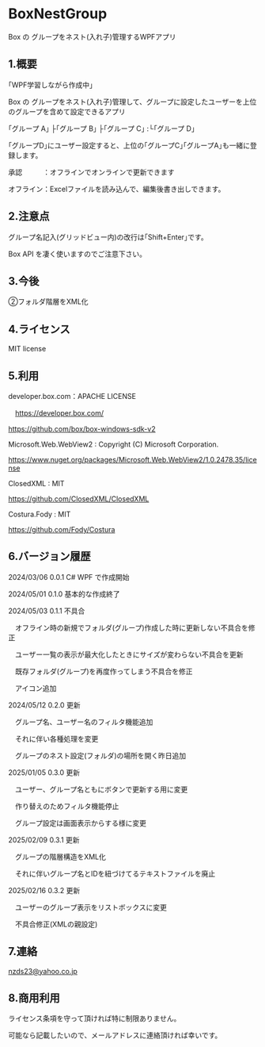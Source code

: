 # BoxNestGroup

Box の グループをネスト(入れ子)管理するWPFアプリ

## 1.概要

｢WPF学習しながら作成中｣

Box の グループをネスト(入れ子)管理して、グループに設定したユーザーを上位のグループを含めて設定できるアプリ

｢グループ A｣
├｢グループ B｣
├｢グループ C｣
:└｢グループ D｣

｢グループD｣にユーザー設定すると、上位の｢グループC｣｢グループA｣も一緒に登録します。

承認　　　：オフラインでオンラインで更新できます

オフライン：Excelファイルを読み込んで、編集後書き出しできます。


## 2.注意点

グループ名記入(グリッドビュー内)の改行は｢Shift+Enter｣です。

Box API を凄く使いますのでご注意下さい。

## 3.今後

②フォルダ階層をXML化

## 4.ライセンス

MIT license

## 5.利用

developer.box.com：APACHE LICENSE

　https://developer.box.com/

  https://github.com/box/box-windows-sdk-v2

Microsoft.Web.WebView2 : Copyright (C) Microsoft Corporation. 
  
  https://www.nuget.org/packages/Microsoft.Web.WebView2/1.0.2478.35/license

ClosedXML : MIT

  https://github.com/ClosedXML/ClosedXML

Costura.Fody : MIT

  https://github.com/Fody/Costura


## 6.バージョン履歴

 2024/03/06 0.0.1 C# WPF で作成開始

 2024/05/01 0.1.0 基本的な作成終了
 
 2024/05/03 0.1.1 不具合

　オフライン時の新規でフォルダ(グループ)作成した時に更新しない不具合を修正

　ユーザー一覧の表示が最大化したときにサイズが変わらない不具合を更新

　既存フォルダ(グループ)を再度作ってしまう不具合を修正

　アイコン追加

 2024/05/12 0.2.0 更新

 　グループ名、ユーザー名のフィルタ機能追加

 　それに伴い各種処理を変更

 　グループのネスト設定(フォルダ)の場所を開く昨日追加

 2025/01/05 0.3.0 更新

 　ユーザー、グループ名ともにボタンで更新する用に変更

 　作り替えのためフィルタ機能停止
 
 　グループ設定は画面表示からする様に変更　

 2025/02/09 0.3.1 更新

 　グループの階層構造をXML化

 　それに伴いグループ名とIDを紐づけてるテキストファイルを廃止

 2025/02/16 0.3.2 更新

 　ユーザーのグループ表示をリストボックスに変更

 　不具合修正(XMLの親設定)

## 7.連絡

nzds23@yahoo.co.jp

## 8.商用利用

ライセンス条項を守って頂ければ特に制限ありません。

可能なら記載したいので、メールアドレスに連絡頂ければ幸いです。

